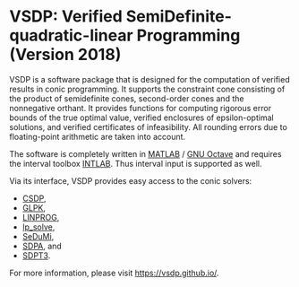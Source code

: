 # VSDP: Verified SemiDefinite-quadratic-linear Programming (Version 2018)

VSDP is a software package that is designed for the computation of verified
results in conic programming.  It supports the constraint cone consisting of the
product of semidefinite cones, second-order cones and the nonnegative orthant.
It provides functions for computing rigorous error bounds of the true optimal
value, verified enclosures of epsilon-optimal  solutions, and verified
certificates of infeasibility.  All rounding errors due to floating-point
arithmetic are taken into account.

The software is completely written in [MATLAB](https://www.mathworks.com) /
[GNU Octave](https://www.gnu.org/software/octave) and requires the interval
toolbox [INTLAB](http://www.ti3.tuhh.de/rump/intlab).  Thus interval input is
supported as well.

Via its interface, VSDP provides easy access to the conic solvers:
- [CSDP](https://projects.coin-or.org/Csdp),
- [GLPK](https://www.gnu.org/software/glpk/),
- [LINPROG](https://www.mathworks.com/help/optim/ug/linprog.html),
- [lp_solve](https://lpsolve.sourceforge.io),
- [SeDuMi](https://github.com/sqlp/sedumi),
- [SDPA](https://sdpa.sourceforge.io), and
- [SDPT3](https://github.com/sqlp/sdpt3).

For more information, please visit <https://vsdp.github.io/>.
